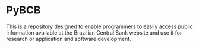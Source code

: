 # PyBCB
This is a repository designed to enable programmers to easily access public information available at the Brazilian Central Bank website and use it for research or application and software development.
